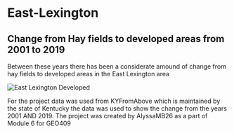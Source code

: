 # East-Lexington
## Change from Hay fields to developed areas from 2001 to 2019
Between these years there has been a considerate amound of change from hay fields to developed areas in the East Lexington area

![East Lexington Developed](6Layout.jpg)     



For the project data was used from KYFromAbove which is maintained by the state of Kentucky the data was used to show the change from the years 2001 AND 2019.
The project was created by AlyssaMB26 as a part of Module 6 for GEO409

